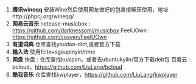 1. **腾讯wineqq**  安装Wine然后使用网友做好的包直接解压使用，地址http://phpcj.org/wineqq/
1. **网易云音乐** 
netease-musicbox : https://github.com/darknessomi/musicbox
FeelUOwn : https://github.com/cosven/FeelUOwn
1. **有道词典** 仓库查找youdao-dict,或者官方下载
1. **输入法** 使用fcitx+sgoupinyin/rime
1. **网盘**
快盘 : 仓库查找kuaipan，或者去ubuntukylin/官方下载deb包
百度云 : bcloud，https://github.com/LiuLang/bcloud
1. **酷我音乐** 仓库查找kwplayer，https://github.com/LiuLang/kwplayer
